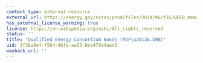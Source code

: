```yaml
---
content_type: external-resource
external_url: https://energy.gov/sites/prod/files/2014/06/f16/QECB_memo_12-13-13.pdf
has_external_license_warning: true
license: https://en.wikipedia.org/wiki/All_rights_reserved
status: ''
title: "Qualified Energy Consortium Bonds (PDF\u20136.5MB)"
uid: 3f3ba8ef-f564-4bfe-aa53-bba479a4aac6
wayback_url: ''
---
```

